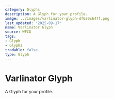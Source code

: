 ```yaml
---
category: Glyphs
description: A Glyph for your profile.
image: ../images/varlinator-glyph-df620c647f.png
last_updated: '2025-09-17'
name: Varlinator Glyph
source: WFCD
tags:
- Glyph
- Glyphs
tradable: false
type: Glyph
---
```


# Varlinator Glyph

A Glyph for your profile.

